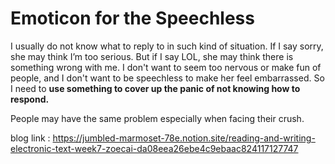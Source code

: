# Emoticon for the Speechless

I usually do not know what to reply to in such kind of situation. If I say sorry, she may think I’m too serious. But if I say LOL, she may think there is something wrong with me. I don't want to seem too nervous or make fun of people, and I don't want to be speechless to make her feel embarrassed. So I need to **use something to cover up the panic of not knowing how to respond.**

People may have the same problem especially when facing their crush.

blog link : https://jumbled-marmoset-78e.notion.site/reading-and-writing-electronic-text-week7-zoecai-da08eea26ebe4c9ebaac824117127747
